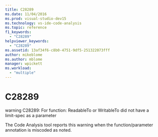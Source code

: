 ```yaml
---
title: C28289
ms.date: 11/04/2016
ms.prod: visual-studio-dev15
ms.technology: vs-ide-code-analysis
ms.topic: reference
f1_keywords:
  - "C28289"
helpviewer_keywords:
  - "C28289"
ms.assetid: 13af34f6-c8b0-4751-9df5-251322073fff
author: mikeblome
ms.author: mblome
manager: wpickett
ms.workload:
  - "multiple"
---
```

# C28289
warning C28289: For function: ReadableTo or WritableTo did not have a limit-spec as a parameter

 The Code Analysis tool reports this warning when the function/parameter annotation is miscoded as noted.